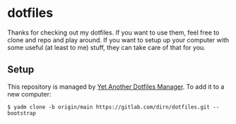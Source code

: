 # dotfiles

Thanks for checking out my dotfiles. If you want to use them, feel free to clone
and repo and play around. If you want to setup up your computer with some useful
(at least to me) stuff, they can take care of that for you.

## Setup

This repository is managed by [Yet Another Dotfiles Manager][yadm]. To add it to
a new computer:

    $ yadm clone -b origin/main https://gitlab.com/dirn/dotfiles.git --bootstrap

[yadm]: https://yadm.io
